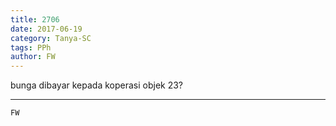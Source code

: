 ```yaml
---
title: 2706
date: 2017-06-19
category: Tanya-SC
tags: PPh
author: FW
---
```


bunga dibayar kepada koperasi objek 23?

---



`FW`
